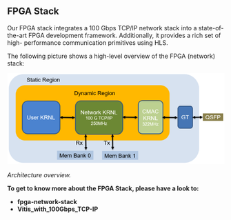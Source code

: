 ## FPGA Stack

Our FPGA stack integrates a 100 Gbps TCP/IP network stack into a state-of-the-art FPGA development framework. Additionally, it provides a rich set of high- performance communication primitives using HLS.

The following picture shows a high-level overview of the FPGA (network) stack:

![Architecture overview.](./fpga-stack.png "Architecture overview.")

*Architecture overview.*

**To get to know more about the FPGA Stack, please have a look to:**

* **fpga-network-stack**
* **Vitis_with_100Gbps_TCP-IP**
